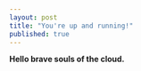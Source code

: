 ```yaml
---
layout: post
title: "You're up and running!"
published: true
---
```


**Hello brave souls of the cloud.**